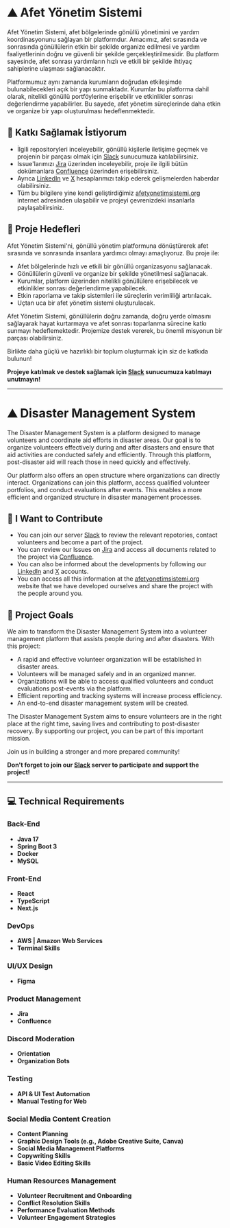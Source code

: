 # ⛰️ **Afet Yönetim Sistemi**

Afet Yönetim Sistemi, afet bölgelerinde gönüllü yönetimini ve yardım koordinasyonunu sağlayan bir platformdur. Amacımız, afet sırasında ve sonrasında gönüllülerin etkin bir şekilde organize edilmesi ve yardım faaliyetlerinin doğru ve güvenli bir şekilde gerçekleştirilmesidir. Bu platform sayesinde, afet sonrası yardımların hızlı ve etkili bir şekilde ihtiyaç sahiplerine ulaşması sağlanacaktır.

Platformumuz aynı zamanda kurumların doğrudan etkileşimde bulunabilecekleri açık bir yapı sunmaktadır. Kurumlar bu platforma dahil olarak, nitelikli gönüllü portföylerine erişebilir ve etkinlikler sonrası değerlendirme yapabilirler. Bu sayede, afet yönetim süreçlerinde daha etkin ve organize bir yapı oluşturulması hedeflenmektedir.

## 🚀 Katkı Sağlamak İstiyorum

- İlgili repositoryleri inceleyebilir, gönüllü kişilerle iletişime geçmek ve projenin bir parçası olmak için [Slack](https://join.slack.com/t/afetyonetimsistemi/shared_invite/zt-2s7h4ggpe-Cz_MLUXNyzqS2lmGLaIVBw) sunucumuza katılabilirsiniz.
- Issue'larımızı [Jira](https://afetyonetimsistemi.atlassian.net/jira) üzerinden inceleyebilir, proje ile ilgili bütün dokümanlara [Confluence](https://afetyonetimsistemi.atlassian.net/wiki) üzerinden erişebilirsiniz.
- Ayrıca [LinkedIn](https://tr.linkedin.com/company/afetyonetimsistemi) ve [X](https://x.com/afetyonetims) hesaplarımızı takip ederek gelişmelerden haberdar olabilirsiniz.
- Tüm bu bilgilere yine kendi geliştirdiğimiz [afetyonetimsistemi.org](https://afetyonetimsistemi.org) internet adresinden ulaşabilir ve projeyi çevrenizdeki insanlarla paylaşabilirsiniz.

## 🎯 Proje Hedefleri

Afet Yönetim Sistemi'ni, gönüllü yönetim platformuna dönüştürerek afet sırasında ve sonrasında insanlara yardımcı olmayı amaçlıyoruz. Bu proje ile:
- Afet bölgelerinde hızlı ve etkili bir gönüllü organizasyonu sağlanacak.
- Gönüllülerin güvenli ve organize bir şekilde yönetilmesi sağlanacak.
- Kurumlar, platform üzerinden nitelikli gönüllülere erişebilecek ve etkinlikler sonrası değerlendirme yapabilecek.
- Etkin raporlama ve takip sistemleri ile süreçlerin verimliliği artırılacak.
- Uçtan uca bir afet yönetim sistemi oluşturulacak.

Afet Yönetim Sistemi, gönüllülerin doğru zamanda, doğru yerde olmasını sağlayarak hayat kurtarmaya ve afet sonrası toparlanma sürecine katkı sunmayı hedeflemektedir. Projemize destek vererek, bu önemli misyonun bir parçası olabilirsiniz.

Birlikte daha güçlü ve hazırlıklı bir toplum oluşturmak için siz de katkıda bulunun!

**Projeye katılmak ve destek sağlamak için [Slack](https://join.slack.com/t/afetyonetimsistemi/shared_invite/zt-2s7h4ggpe-Cz_MLUXNyzqS2lmGLaIVBw) sunucumuza katılmayı unutmayın!**

---

# ⛰️ **Disaster Management System**

The Disaster Management System is a platform designed to manage volunteers and coordinate aid efforts in disaster areas. Our goal is to organize volunteers effectively during and after disasters and ensure that aid activities are conducted safely and efficiently. Through this platform, post-disaster aid will reach those in need quickly and effectively.

Our platform also offers an open structure where organizations can directly interact. Organizations can join this platform, access qualified volunteer portfolios, and conduct evaluations after events. This enables a more efficient and organized structure in disaster management processes.

## 🚀 I Want to Contribute

- You can join our server [Slack](https://join.slack.com/t/afetyonetimsistemi/shared_invite/zt-2s7h4ggpe-Cz_MLUXNyzqS2lmGLaIVBw) to review the relevant repotories, contact volunteers and become a part of the project.
- You can review our Issues on [Jira](https://afetyonetimsistemi.atlassian.net/jira) and access all documents related to the project via [Confluence](https://afetyonetimsistemi.atlassian.net/wiki).
- You can also be informed about the developments by following our [LinkedIn](https://tr.linkedin.com/company/afetyonetimsistemi) and [X](https://x.com/afetyonetims) accounts.
- You can access all this information at the [afetyonetimsistemi.org](https://afetyonetimsistemi.org) website that we have developed ourselves and share the project with the people around you.

## 🎯 Project Goals

We aim to transform the Disaster Management System into a volunteer management platform that assists people during and after disasters. With this project:
- A rapid and effective volunteer organization will be established in disaster areas.
- Volunteers will be managed safely and in an organized manner.
- Organizations will be able to access qualified volunteers and conduct evaluations post-events via the platform.
- Efficient reporting and tracking systems will increase process efficiency.
- An end-to-end disaster management system will be created.

The Disaster Management System aims to ensure volunteers are in the right place at the right time, saving lives and contributing to post-disaster recovery. By supporting our project, you can be part of this important mission.

Join us in building a stronger and more prepared community!

**Don't forget to join our [Slack](https://join.slack.com/t/afetyonetimsistemi/shared_invite/zt-2s7h4ggpe-Cz_MLUXNyzqS2lmGLaIVBw) server to participate and support the project!**

---

## 💻 Technical Requirements

### Back-End
- **Java 17**
- **Spring Boot 3**
- **Docker**
- **MySQL**

### Front-End
- **React**
- **TypeScript**
- **Next.js**

### DevOps
- **AWS | Amazon Web Services**
- **Terminal Skills**

### UI/UX Design
- **Figma**

### Product Management
- **Jira**
- **Confluence**

### Discord Moderation
- **Orientation**
- **Organization Bots**

### Testing
- **API & UI Test Automation**
- **Manual Testing for Web**

### Social Media Content Creation
- **Content Planning**
- **Graphic Design Tools (e.g., Adobe Creative Suite, Canva)**
- **Social Media Management Platforms**
- **Copywriting Skills**
- **Basic Video Editing Skills**

### Human Resources Management
- **Volunteer Recruitment and Onboarding**
- **Conflict Resolution Skills**
- **Performance Evaluation Methods**
- **Volunteer Engagement Strategies**
